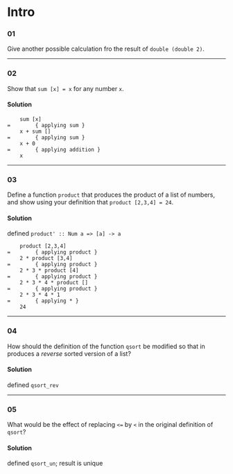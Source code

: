 # Intro

### 01 

Give another possible calculation fro the result of `double (double 2)`.

---

### 02

Show that `sum [x] = x` for any number `x`.

#### Solution
```
    sum [x]
=        { applying sum }
    x + sum []
=        { applying sum }
    x + 0
=        { applying addition }
    x  
```
---

### 03

Define a function `product` that produces the product of a list of numbers,
and show using your definition that `product [2,3,4] = 24`.

#### Solution
defined `product' :: Num a => [a] -> a`

```
    product [2,3,4]
=        { applying product }
    2 * product [3,4]
=        { applying product }
    2 * 3 * product [4]
=        { applying product }
    2 * 3 * 4 * product [] 
=        { applying product }
    2 * 3 * 4 * 1
=        { applying * }
    24
```

---

### 04

How should the definition of the function `qsort` be modified so that in produces a
_reverse_ sorted version of a list?

#### Solution
defined `qsort_rev`

---
### 05
What would be the effect of replacing `<=` by `<` in the original definition of
`qsort`? 

#### Solution
defined `qsort_un`; result is unique 
